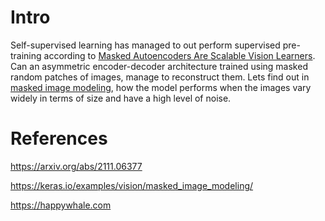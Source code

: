 # Intro

Self-supervised learning has managed to out perform supervised pre-training according to [Masked Autoencoders Are Scalable Vision Learners](https://arxiv.org/abs/2111.06377). Can an asymmetric encoder-decoder architecture trained using masked random patches of images, manage to reconstruct them. Lets find out in [masked image modeling](/mim.ipynb), how the model performs when the images vary widely in terms of size and have a high level of noise.

# References

https://arxiv.org/abs/2111.06377

https://keras.io/examples/vision/masked_image_modeling/

https://happywhale.com
